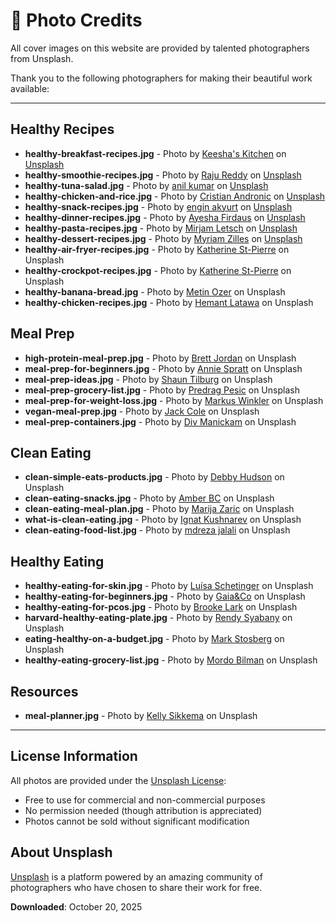 # 📸 Photo Credits

All cover images on this website are provided by talented photographers from Unsplash.

Thank you to the following photographers for making their beautiful work available:

---

## Healthy Recipes

- **healthy-breakfast-recipes.jpg** - Photo by [Keesha's Kitchen](https://unsplash.com/@keeshasskitchen) on [Unsplash](https://unsplash.com/photos/a-bowl-of-fruit-b_rxDIrgzwg)
- **healthy-smoothie-recipes.jpg** - Photo by [Raju Reddy](https://unsplash.com/@rajucreddy) on [Unsplash](https://unsplash.com/photos/a-wooden-bowl-filled-with-orange-tomatoes-on-top-of-a-table-18JKNYGcvmM)
- **healthy-tuna-salad.jpg** - Photo by [anil kumar](https://unsplash.com/@anilakiri) on [Unsplash](https://unsplash.com/photos/sliced-vegetables-on-black-ceramic-bowl-EWQ38KVYnmg)
- **healthy-chicken-and-rice.jpg** - Photo by [Cristian Andronic](https://unsplash.com/@papycry) on [Unsplash](https://unsplash.com/photos/white-rice-with-green-broccoli-on-red-plate-nWZVumeLITs)
- **healthy-snack-recipes.jpg** - Photo by [engin akyurt](https://unsplash.com/@enginakyurt) on [Unsplash](https://unsplash.com/photos/a-close-up-of-a-pile-of-corn-KtD0STmOJIA)
- **healthy-dinner-recipes.jpg** - Photo by [Ayesha Firdaus](https://unsplash.com/@ayeshafirdaus) on [Unsplash](https://unsplash.com/photos/red-beets-and-leafy-vegetables-aXx4WCnNxww)
- **healthy-pasta-recipes.jpg** - Photo by [Mirjam Letsch](https://unsplash.com/@studioletsch) on [Unsplash](https://unsplash.com/photos/a-person-holding-a-fork-with-a-bunch-of-food-on-it-nsxO62GXNY0)
- **healthy-dessert-recipes.jpg** - Photo by [Myriam Zilles](https://unsplash.com/@myriamzilles) on [Unsplash](https://unsplash.com/photos/red-and-black-berries-on-clear-glass-cup-bB7oos2PNh8)
- **healthy-air-fryer-recipes.jpg** - Photo by [Katherine St-Pierre](https://unsplash.com/@katherinestpierre) on Unsplash
- **healthy-crockpot-recipes.jpg** - Photo by [Katherine St-Pierre](https://unsplash.com/@katherinestpierre) on Unsplash
- **healthy-banana-bread.jpg** - Photo by [Metin Ozer](https://unsplash.com/@metinozer) on Unsplash
- **healthy-chicken-recipes.jpg** - Photo by [Hemant Latawa](https://unsplash.com/@hemantlatawa) on Unsplash

## Meal Prep

- **high-protein-meal-prep.jpg** - Photo by [Brett Jordan](https://unsplash.com/@brettjordan) on Unsplash
- **meal-prep-for-beginners.jpg** - Photo by [Annie Spratt](https://unsplash.com/@anniespratt) on Unsplash
- **meal-prep-ideas.jpg** - Photo by [Shaun Tilburg](https://unsplash.com/@shauntilburg) on Unsplash
- **meal-prep-grocery-list.jpg** - Photo by [Predrag Pesic](https://unsplash.com/@predragpesic) on Unsplash
- **meal-prep-for-weight-loss.jpg** - Photo by [Markus Winkler](https://unsplash.com/@markuswinkler) on Unsplash
- **vegan-meal-prep.jpg** - Photo by [Jack Cole](https://unsplash.com/@jackcole) on Unsplash
- **meal-prep-containers.jpg** - Photo by [Div Manickam](https://unsplash.com/@divmanickam) on Unsplash

## Clean Eating

- **clean-simple-eats-products.jpg** - Photo by [Debby Hudson](https://unsplash.com/@hudsoncrafted) on Unsplash
- **clean-eating-snacks.jpg** - Photo by [Amber BC](https://unsplash.com/@amberbc) on Unsplash
- **clean-eating-meal-plan.jpg** - Photo by [Marija Zaric](https://unsplash.com/@simplicity) on Unsplash
- **what-is-clean-eating.jpg** - Photo by [Ignat Kushnarev](https://unsplash.com/@ignatkushnarev) on Unsplash
- **clean-eating-food-list.jpg** - Photo by [mdreza jalali](https://unsplash.com/@mdrezajalali) on Unsplash

## Healthy Eating

- **healthy-eating-for-skin.jpg** - Photo by [Luísa Schetinger](https://unsplash.com/@luisaschetinger) on Unsplash
- **healthy-eating-for-beginners.jpg** - Photo by [Gaia&Co](https://unsplash.com/@gaiaandco) on Unsplash
- **healthy-eating-for-pcos.jpg** - Photo by [Brooke Lark](https://unsplash.com/@brookelark) on Unsplash
- **harvard-healthy-eating-plate.jpg** - Photo by [Rendy Syabany](https://unsplash.com/@rendysyabany) on Unsplash
- **eating-healthy-on-a-budget.jpg** - Photo by [Mark Stosberg](https://unsplash.com/@markstosberg) on Unsplash
- **healthy-eating-grocery-list.jpg** - Photo by [Mordo Bilman](https://unsplash.com/@mordobilman) on Unsplash

## Resources

- **meal-planner.jpg** - Photo by [Kelly Sikkema](https://unsplash.com/@kellysikkema) on Unsplash

---

## License Information

All photos are provided under the [Unsplash License](https://unsplash.com/license):
- Free to use for commercial and non-commercial purposes
- No permission needed (though attribution is appreciated)
- Photos cannot be sold without significant modification

## About Unsplash

[Unsplash](https://unsplash.com) is a platform powered by an amazing community of photographers who have chosen to share their work for free.

**Downloaded**: October 20, 2025
